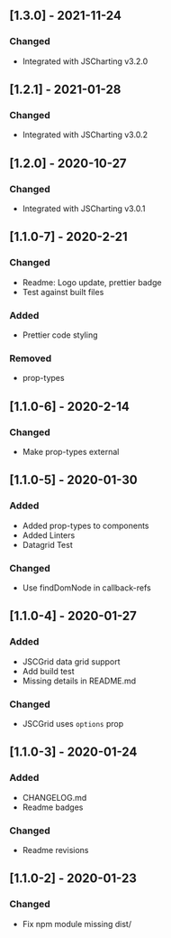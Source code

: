 ## [1.3.0] - 2021-11-24

### Changed
- Integrated with JSCharting v3.2.0

## [1.2.1] - 2021-01-28

### Changed
- Integrated with JSCharting v3.0.2

## [1.2.0] - 2020-10-27

### Changed
- Integrated with JSCharting v3.0.1

## [1.1.0-7] - 2020-2-21

### Changed
- Readme: Logo update, prettier badge
- Test against built files

### Added
- Prettier code styling

### Removed
- prop-types

## [1.1.0-6] - 2020-2-14
### Changed
- Make prop-types external

## [1.1.0-5] - 2020-01-30
### Added
- Added prop-types to components
- Added Linters
- Datagrid Test

### Changed
- Use findDomNode in callback-refs 

## [1.1.0-4] - 2020-01-27
### Added
- JSCGrid data grid support
- Add build test
- Missing details in README.md

### Changed
- JSCGrid uses `options` prop

## [1.1.0-3] - 2020-01-24

### Added
- CHANGELOG.md
- Readme badges

### Changed
- Readme revisions

## [1.1.0-2] - 2020-01-23

### Changed
- Fix npm module missing dist/


